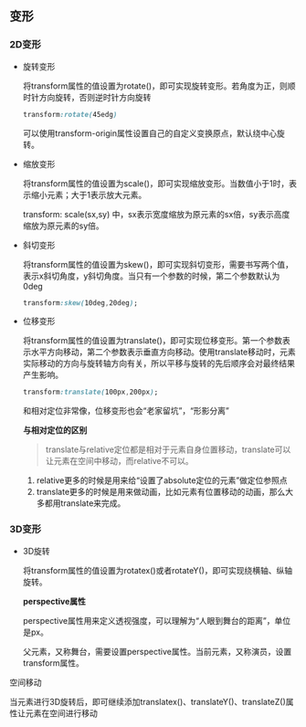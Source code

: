 ## 变形

### 2D变形

* 旋转变形

  将transform属性的值设置为rotate()，即可实现旋转变形。若角度为正，则顺时针方向旋转，否则逆时针方向旋转

  ```css
  transform:rotate(45edg)
  ```

  可以使用transform-origin属性设置自己的自定义变换原点，默认绕中心旋转。

* 缩放变形

  将transform属性的值设置为scale()，即可实现缩放变形。当数值小于1时，表示缩小元素；大于1表示放大元素。

  transform: scale(sx,sy) 中，sx表示宽度缩放为原元素的sx倍，sy表示高度缩放为原元素的sy倍。

* 斜切变形

  将transform属性的值设置为skew()，即可实现斜切变形，需要书写两个值，表示x斜切角度，y斜切角度。当只有一个参数的时候，第二个参数默认为0deg

  ```css
  transform:skew(10deg,20deg);
  ```

* 位移变形

  将transform属性的值设置为translate()，即可实现位移变形。第一个参数表示水平方向移动，第二个参数表示垂直方向移动。使用translate移动时，元素实际移动的方向与旋转轴方向有关，所以平移与旋转的先后顺序会对最终结果产生影响。

  ```css
  transform:translate(100px,200px);
  ```

  和相对定位非常像，位移变形也会“老家留坑”，“形影分离”
  
  **与相对定位的区别**
  
  > translate与relative定位都是相对于元素自身位置移动，translate可以让元素在空间中移动，而relative不可以。
  
  1. relative更多的时候是用来给“设置了absolute定位的元素”做定位参照点
  2. translate更多的时候是用来做动画，比如元素有位置移动的动画，那么大多都用translate来完成。

### 3D变形

* 3D旋转

  将transform属性的值设置为rotatex()或者rotateY()，即可实现绕横轴、纵轴旋转。

  **perspective属性**

  perspective属性用来定义透视强度，可以理解为“人眼到舞台的距离”，单位是px。

  父元素，又称舞台，需要设置perspective属性。当前元素，又称演员，设置transform属性。

空间移动

当元素进行3D旋转后，即可继续添加translatex()、translateY()、translateZ()属性让元素在空间进行移动